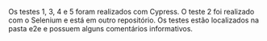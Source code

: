 Os testes 1, 3, 4 e 5 foram realizados com Cypress.
O teste 2 foi realizado com o Selenium e está em outro repositório.
Os testes estão localizados na pasta e2e e possuem alguns comentários informativos.
